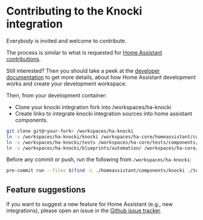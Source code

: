 # Contributing to the Knocki integration

Everybody is invited and welcome to contribute.

The process is similar to what is requested for [Home Assistant contributions](https://github.com/home-assistant/core/blob/dev/CONTRIBUTING.md).

Still interested? Then you should take a peek at the [developer documentation](https://developers.home-assistant.io/) to get more details, about how Home Assistant development works and create your development workspace.

Then, from your development container:

- Clone your knocki integration fork into /workspaces/ha-knocki
- Create links to integrate knocki integration sources into home assistant components.

```bash
git clone git@<your-fork> /workspaces/ha-knocki
ln -s /workspaces/ha-knocki/knocki /workspaces/ha-core/homeassistant/components/knocki
ln -s /workspaces/ha-knocki/tests /workspaces/ha-core/tests/components/knocki
ln -s /workspaces/ha-knocki/blueprints/automation/ /workspaces/ha-core/config/blueprints/automation/knocki
```

Before any commit or push, run the following from `/workspaces/ha-knocki`:

```bash
pre-commit run --files $(find -L ./homeassistant/components/knocki ./tests/components/knocki)
```

## Feature suggestions

If you want to suggest a new feature for Home Assistant (e.g., new integrations), please open an issue in the [Github issue tracker](https://github.com/JimmyTournemaine/ha-knocki/issues).
